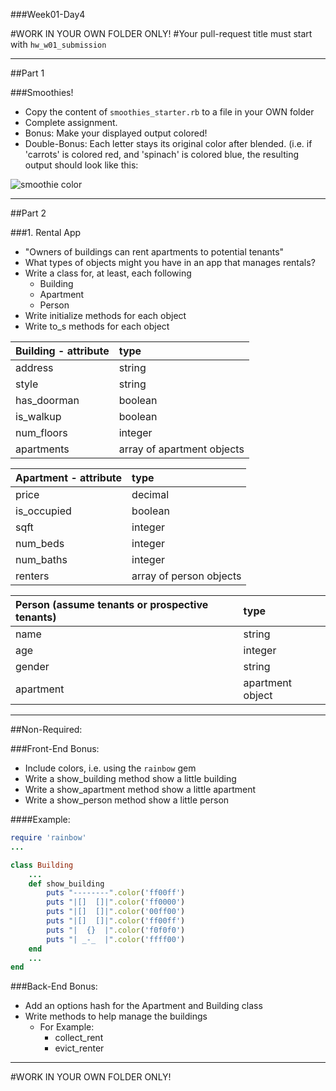 ###Week01-Day4


#WORK IN YOUR OWN FOLDER ONLY!
#Your pull-request title must start with `hw_w01_submission`

---

##Part 1

###Smoothies!
- Copy the content of `smoothies_starter.rb` to a file in your OWN folder
- Complete assignment.
- Bonus: Make your displayed output colored!
- Double-Bonus: Each letter stays its original color after blended.  (i.e. if 'carrots' is colored red, and 'spinach' is colored blue, the resulting output should look like this:

 ![smoothie color](./ASSIGNMENT_FILES/smoothie_color.png)

---

##Part 2

###1. Rental App
- "Owners of buildings can rent apartments to potential tenants"
- What types of objects might you have in an app that manages rentals?
- Write a class for, at least, each following
	- Building
	- Apartment
	- Person
- Write initialize methods for each object
- Write to_s methods for each object

|Building - attribute|type|
|:----------|:-----------|
|address|string|
|style|string|
|has_doorman|boolean|
|is_walkup|boolean|
|num_floors|integer|
|apartments|array of apartment objects|

|Apartment - attribute|type|
|:----------|:-----------|
|price|decimal|
|is_occupied|boolean|
|sqft|integer|
|num_beds|integer|
|num_baths|integer|
|renters|array of person objects|

|Person (assume tenants or prospective tenants)|type|
|:----------|:-----------|
|name|string|
|age|integer|
|gender|string|
|apartment|apartment object|



---

##Non-Required:

###Front-End Bonus:
- Include colors, i.e. using the `rainbow` gem
- Write a show_building method show a little building
- Write a show_apartment method show a little apartment
- Write a show_person method show a little person

####Example:
```ruby
require 'rainbow'
...

class Building
	...
	def show_building
		puts "--------".color('ff00ff')
		puts "|[]  []|".color('ff0000')
		puts "|[]  []|".color('00ff00')
		puts "|[]  []|".color('ff00ff')
		puts "|  {}  |".color('f0f0f0')
		puts "| _-_  |".color('ffff00')
	end
	...
end

```

###Back-End Bonus:
- Add an options hash for the Apartment and Building class
- Write methods to help manage the buildings
	- For Example:
		- collect_rent
		- evict_renter

---

#WORK IN YOUR OWN FOLDER ONLY!
